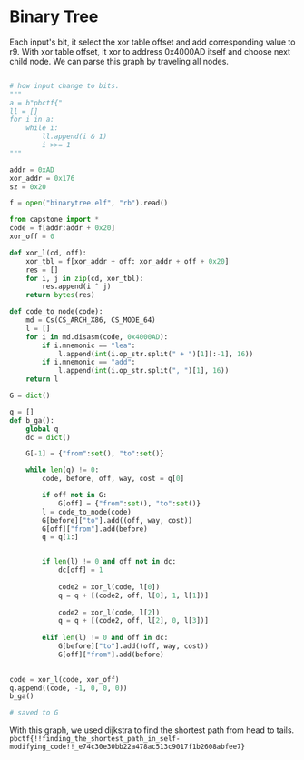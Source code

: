 # Binary Tree
Each input's bit, it select the xor table offset and add corresponding value to r9. With xor table offset, it xor to address 0x4000AD itself and choose next child node.
We can parse this graph by traveling all nodes.

```python

# how input change to bits.
"""
a = b"pbctf{"
ll = []
for i in a:
    while i:
        ll.append(i & 1)
        i >>= 1
"""

addr = 0xAD
xor_addr = 0x176
sz = 0x20

f = open("binarytree.elf", "rb").read()

from capstone import *
code = f[addr:addr + 0x20]
xor_off = 0

def xor_l(cd, off):
    xor_tbl = f[xor_addr + off: xor_addr + off + 0x20]
    res = []
    for i, j in zip(cd, xor_tbl):
        res.append(i ^ j)
    return bytes(res)

def code_to_node(code):
    md = Cs(CS_ARCH_X86, CS_MODE_64)
    l = []
    for i in md.disasm(code, 0x4000AD):
        if i.mnemonic == "lea":
            l.append(int(i.op_str.split(" + ")[1][:-1], 16))
        if i.mnemonic == "add":
            l.append(int(i.op_str.split(", ")[1], 16))
    return l

G = dict()

q = []
def b_ga():
    global q
    dc = dict()

    G[-1] = {"from":set(), "to":set()}

    while len(q) != 0:
        code, before, off, way, cost = q[0]

        if off not in G:
            G[off] = {"from":set(), "to":set()}
        l = code_to_node(code)
        G[before]["to"].add((off, way, cost))
        G[off]["from"].add(before)
        q = q[1:]


        if len(l) != 0 and off not in dc:
            dc[off] = 1
            
            code2 = xor_l(code, l[0])
            q = q + [(code2, off, l[0], 1, l[1])]
            
            code2 = xor_l(code, l[2])
            q = q + [(code2, off, l[2], 0, l[3])]
            
        elif len(l) != 0 and off in dc:
            G[before]["to"].add((off, way, cost))
            G[off]["from"].add(before)

            
code = xor_l(code, xor_off)
q.append((code, -1, 0, 0, 0))
b_ga()

# saved to G
```

With this graph, we used dijkstra to find the shortest path from head to tails.
`pbctf{!!finding_the_shortest_path_in_self-modifying_code!!_e74c30e30bb22a478ac513c9017f1b2608abfee7}`

